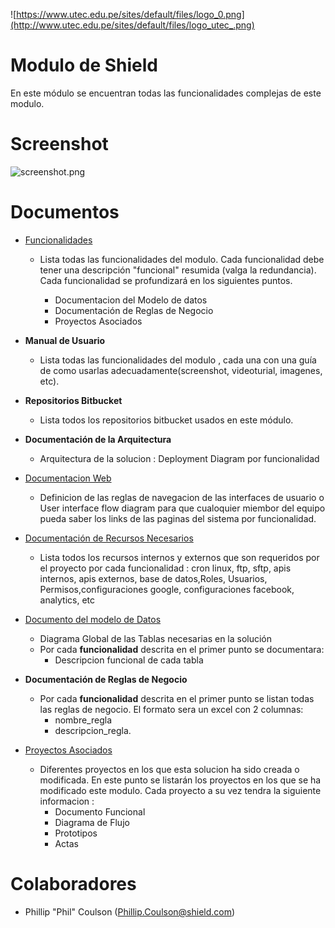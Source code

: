 ![https://www.utec.edu.pe/sites/default/files/logo_0.png](http://www.utec.edu.pe/sites/default/files/logo_utec_.png)

# Modulo de Shield

En este módulo se encuentran todas las funcionalidades complejas de este modulo.

# Screenshot

![screenshot.png](http://www.drbob42.com/gif/dbwebwiz.gif)

# Documentos

* [Funcionalidades](./documento-funcionalidades/Home)
    - Lista todas las funcionalidades del modulo. Cada funcionalidad debe tener una descripción "funcional" resumida (valga la redundancia). Cada funcionalidad se profundizará en los siguientes puntos.

        - Documentacion del Modelo de datos
        - Documentación de Reglas de Negocio
        - Proyectos Asociados

* **Manual de Usuario**
    - Lista todas las funcionalidades del modulo , cada una con una guía de como usarlas adecuadamente(screenshot, videoturial, imagenes, etc).

* **Repositorios Bitbucket**
    - Lista todos los repositorios bitbucket usados en este módulo.

* **Documentación de la Arquitectura**
    - Arquitectura de la solucion : Deployment Diagram  por funcionalidad

* [Documentacion Web](./documento-web/Home)
    - Definicion de las reglas de navegacion de las interfaces de usuario o User interface flow diagram para que cualoquier miembor del equipo pueda saber los links de las paginas del sistema por funcionalidad.

* [Documentación de Recursos Necesarios](./documento-operaciones-dependencias/Home)
    - Lista todos los recursos internos y externos que son requeridos por el proyecto por cada funcionalidad : cron linux, ftp, sftp, apis internos, apis externos, base de datos,Roles, Usuarios, Permisos,configuraciones google, configuraciones facebook, analytics, etc

* [Documento del modelo de Datos](./documento-modelo-datos/Home)
    - Diagrama Global de las Tablas necesarias en la solución
    - Por cada **funcionalidad** descrita en el primer punto se documentara:
        - Descripcion funcional de cada tabla


* **Documentación de Reglas de Negocio**
    - Por cada **funcionalidad** descrita en el primer punto se listan todas las reglas de negocio. El formato sera un excel con 2 columnas:
        - nombre_regla
        - descripcion_regla.

* [Proyectos Asociados](./proyectos/Home)
    - Diferentes proyectos en los que esta solucion ha sido creada o modificada. En este punto se listarán los proyectos en los que se ha modificado este modulo. Cada proyecto a su vez tendra la siguiente informacion :
        - Documento Funcional
        - Diagrama de Flujo
        - Prototipos
        - Actas


# Colaboradores

*  Phillip "Phil" Coulson  (Phillip.Coulson@shield.com)
